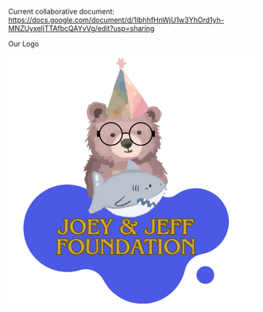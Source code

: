 

Current collaborative document: https://docs.google.com/document/d/1IbhhfHnWjU1w3YhOrd1yh-MNZUyxeljTTAfbcQAYvVg/edit?usp=sharing

Our Logo 



![logo](assets/logo.png)
